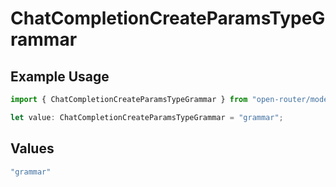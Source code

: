 # ChatCompletionCreateParamsTypeGrammar

## Example Usage

```typescript
import { ChatCompletionCreateParamsTypeGrammar } from "open-router/models";

let value: ChatCompletionCreateParamsTypeGrammar = "grammar";
```

## Values

```typescript
"grammar"
```